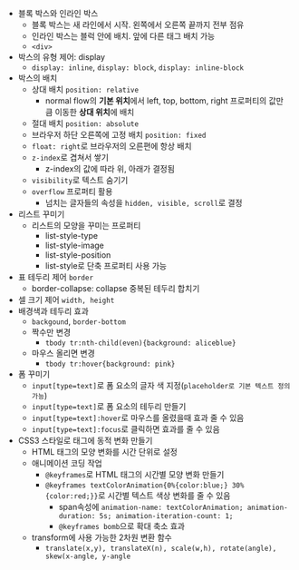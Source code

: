 - 블록 박스와 인라인 박스
	- 블록 박스는 새 라인에서 시작. 왼쪽에서 오른쪽 끝까지 전부 점유
	- 인라인 박스는 블럭 안에 배치. 앞에 다른 태그 배치 가능
	- `<div>`
- 박스의 유형 제어: display
	- `display: inline`, `display: block`, `display: inline-block`
- 박스의 배치
	- 상대 배치 `position: relative`
		- normal  flow의 **기본 위치**에서 left, top, bottom, right 프로퍼티의 값만큼 이동한 **상대 위치**에 배치
	- 절대 배치 `position: absolute`
	- 브라우저 하단 오른쪽에 고정 배치 `position: fixed`
	- `float: right`로 브라우저의 오른편에 항상 배치
	- `z-index`로 겹쳐서 쌓기
		- z-index의 값에 따라 위, 아래가 결정됨
	- `visibility`로 텍스트 숨기기
	- `overflow` 프로퍼티 활용
		- 넘치는 글자들의 속성을 `hidden, visible, scroll`로 결정
- 리스트 꾸미기
	- 리스트의 모양을 꾸미는 프로퍼티
		- list-style-type
		- list-style-image
		- list-style-position
		- list-style로 단축 프로퍼티 사용 가능
- 표 테두리 제어 `border`
	- border-collapse: collapse 중복된 테두리 합치기
- 셀 크기 제어 `width, height`
- 배경색과 테두리 효과
	- `backgound`, `border-bottom`
	- 짝수만 변경
		- `tbody tr:nth-child(even){background: aliceblue}`
	- 마우스 올리면 변경
		- `tbody tr:hover{background: pink}`
- 폼 꾸미기
	- `input[type=text]`로 폼 요소의 글자 색 지정(`placeholder로 기본 텍스트 정의 가능`)
	- `input[type=text]`로 폼 요소의 테두리 만들기
	- `input[type=text]:hover`로 마우스를 올렸을때 효과 줄 수 있음
	- `input[type=text]:focus`로 클릭하면 효과를 줄 수 있음
- CSS3 스타일로 태그에 동적 변화 만들기
	- HTML 태그의 모양 변화를 시간 단위로 설정
	- 애니메이션 코딩 작업
		- `@keyframes`로 HTML 태그의 시간별 모양 변화 만들기
		- `@keyframes textColorAnimation{0%{color:blue;} 30%{color:red;}}`로 시간별 텍스트 색상 변화를 줄 수 있음
			- span속성에 `animation-name: textColorAnimation; animation-duration: 5s; animation-iteration-count: 1;`
			- `@keyframes bomb`으로 확대 축소 효과
	- transform에 사용 가능한 2차원 변환 함수
		- `translate(x,y), translateX(n), scale(w,h), rotate(angle), skew(x-angle, y-angle`